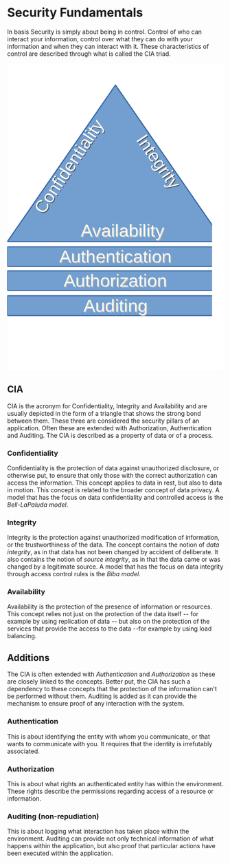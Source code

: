 # Security Fundamentals

In basis Security is simply about being in control. Control of who can interact your information, control over what they can do with your information and when they can interact with it. These characteristics of control are described through what is called the CIA triad.

![CIA Triad][1]

##  CIA
CIA is the acronym for Confidentiality, Integrity and Availability and are usually depicted in the form of a triangle that shows the strong bond between them. These three are considered the security pillars of an application. Often these are extended with Authorization, Authentication and Auditing. The CIA is described as a property of data or of a process.

### Confidentiality
Confidentiality is the protection of data against unauthorized disclosure, or otherwise put, to ensure that only those with the correct authorization can access the information. This concept applies to data in rest, but also to data in motion. This concept is related to the broader concept of data privacy.
A model that has the focus on data confidentiality and controlled access is the *Bell-LaPaluda model*.

### Integrity
Integrity is the protection against unauthorized modification of information, or the trustworthiness of the data. The concept contains the notion of *data integrity*, as in that data has not been changed by accident of deliberate. It also contains the notion of *source integrity*, as in that the data came or was changed by a legitimate source.
A model that has the focus on data integrity through access control rules is the *Biba model*.

### Availability
Availability is the protection of the presence of information or resources. This concept relies not just on the protection of the data itself -- for example by using replication of data -- but also on the protection of the services that provide the access to the data --for example by using load balancing.

## Additions
The CIA is often extended with *Authentication* and *Authorization* as these are closely linked to the concepts. Better put, the CIA has such a dependency to these concepts that the protection of the information can't be performed without them.
Auditing is added as it can provide the mechanism to ensure proof of any interaction with the system.

### Authentication
This is about identifying the entity with whom you communicate, or that wants to communicate with you. It requires that the identity is irrefutably associated.

### Authorization
This is about what rights an authenticated entity has within the environment. These rights describe the permissions regarding access of a resource or information.

### Auditing (non-repudiation)
This is about logging what interaction has taken place within the environment. Auditing can provide not only technical information of what happens within the application, but also proof that particular actions have been executed within the application.

[1]: images/01x01-CIA_Triad.png
